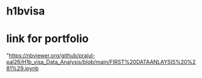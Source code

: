 # h1bvisa



# link for portfolio 
"https://nbviewer.org/github/prajul-pal26/H1b_visa_Data_Analysis/blob/main/FIRST%20DATAANLAYSIS%20%281%29.ipynb